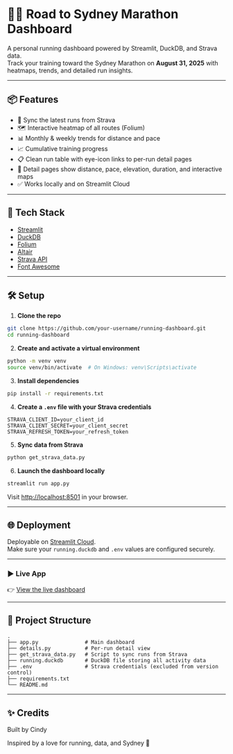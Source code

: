 # 🏃‍♀️ Road to Sydney Marathon Dashboard

A personal running dashboard powered by Streamlit, DuckDB, and Strava data.  
Track your training toward the Sydney Marathon on **August 31, 2025** with heatmaps, trends, and detailed run insights.

---

## 📦 Features

- 🔄 Sync the latest runs from Strava
- 🗺️ Interactive heatmap of all routes (Folium)
- 📊 Monthly & weekly trends for distance and pace
- 📈 Cumulative training progress
- 📋 Clean run table with eye-icon links to per-run detail pages
- 🧭 Detail pages show distance, pace, elevation, duration, and interactive maps
- ✅ Works locally and on Streamlit Cloud

---

## 🧰 Tech Stack

- [Streamlit](https://streamlit.io/)
- [DuckDB](https://duckdb.org/)
- [Folium](https://python-visualization.github.io/folium/)
- [Altair](https://altair-viz.github.io/)
- [Strava API](https://developers.strava.com/)
- [Font Awesome](https://fontawesome.com/)

---

## 🛠 Setup

1. **Clone the repo**

```bash
git clone https://github.com/your-username/running-dashboard.git
cd running-dashboard
```

2. **Create and activate a virtual environment**

```bash
python -m venv venv
source venv/bin/activate  # On Windows: venv\Scripts\activate
```

3. **Install dependencies**

```bash
pip install -r requirements.txt
```

4. **Create a `.env` file with your Strava credentials**

```env
STRAVA_CLIENT_ID=your_client_id
STRAVA_CLIENT_SECRET=your_client_secret
STRAVA_REFRESH_TOKEN=your_refresh_token
```

5. **Sync data from Strava**

```bash
python get_strava_data.py
```

6. **Launch the dashboard locally**

```bash
streamlit run app.py
```

Visit [http://localhost:8501](http://localhost:8501) in your browser.

---

## 🌐 Deployment

Deployable on [Streamlit Cloud](https://streamlit.io/cloud).  
Make sure your `running.duckdb` and `.env` values are configured securely.

---

### ▶️ Live App

👉 [View the live dashboard](https://running-dashboard-countdown-to-sydney.streamlit.app/)

---

## 📂 Project Structure

```
.
├── app.py               # Main dashboard
├── details.py           # Per-run detail view
├── get_strava_data.py   # Script to sync runs from Strava
├── running.duckdb       # DuckDB file storing all activity data
├── .env                 # Strava credentials (excluded from version control)
├── requirements.txt
└── README.md
```

---


## ✨ Credits

Built by Cindy 

Inspired by a love for running, data, and Sydney 🐨